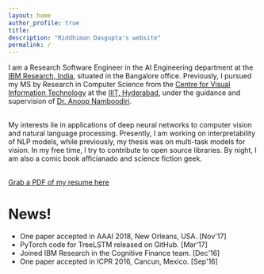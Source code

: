 ```yaml
---
layout: home
author_profile: true
title: 
description: "Riddhiman Dasgupta's website"
permalink: /
---
```

I am a Research Software Engineer in the AI Engineering department at the [IBM Research, India](http://www.research.ibm.com/labs/india/), situated in the Bangalore office. Previously, I pursued my MS by Research in Computer Science from the [Centre for Visual Information Technology](http://cvit.iiit.ac.in/) at the [IIIT, Hyderabad](https://www.iiit.ac.in/), under the guidance and supervision of [Dr. Anoop Namboodiri](https://faculty.iiit.ac.in/~anoop/). <br><br>

My interests lie in applications of deep neural networks to computer vision and natural language processing. Presently, I am working on interpretability of NLP models, while previously, my thesis was on multi-task models for vision. In my free time, I try to contribute to open source libraries. By night, I am also a comic book afficianado and science fiction geek. <br> <br>

[Grab a PDF of my resume here](/assets/docs/riddhiman-dasgupta-resume.pdf)

# News!

* One paper accepted in AAAI 2018, New Orleans, USA. [Nov'17]
* PyTorch code for  TreeLSTM released on GitHub. [Mar'17]
* Joined IBM Research in the Cognitive Finance team. [Dec'16]
* One paper accepted in ICPR 2016, Cancun, Mexico. [Sep'16]

